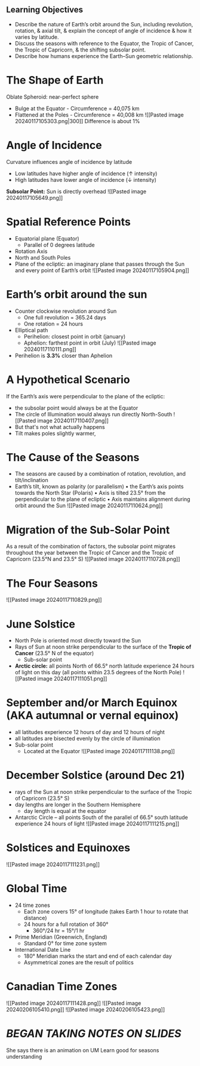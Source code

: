 ## Learning Objectives
- Describe the nature of Earth’s orbit around the Sun, including revolution, rotation, & axial tilt, & explain the concept of angle of incidence & how it varies by latitude.
- Discuss the seasons with reference to the Equator, the Tropic of Cancer, the Tropic of Capricorn, & the shifting subsolar point.
- Describe how humans experience the Earth–Sun geometric relationship.


# The Shape of Earth
Oblate Spheroid: near-perfect sphere
- Bulge at the Equator - Circumference = 40,075 km
- Flattened at the Poles - Circumference = 40,008 km
![[Pasted image 20240117105303.png|300]]
Difference is about 1%

# Angle of Incidence
Curvature influences angle of incidence by latitude
- Low latitudes have higher angle of incidence (↑ intensity)
- High latitudes have lower angle of incidence (↓ intensity)

**Subsolar Point:** Sun is directly overhead
![[Pasted image 20240117105649.png]]


# Spatial Reference Points
- Equatorial plane (Equator)
	- Parallel of 0 degrees latitude
- Rotation Axis
- North and South Poles
- Plane of the ecliptic: an imaginary plane that passes through the Sun and every point of Earth’s orbit
![[Pasted image 20240117105904.png]]

# Earth’s orbit around the sun
- Counter clockwise revolution around Sun
	- One full revolution = 365.24 days
	- One rotation = 24 hours
- Elliptical path
	- Perihelion: closest point in orbit (january)
	- Aphelion: farthest point in orbit (July)
![[Pasted image 20240117110111.png]]
- Perihelion is **3.3%** closer than Aphelion

# A Hypothetical Scenario
If the Earth’s axis were perpendicular to the plane of the ecliptic:
- the subsolar point would always be at the Equator
- The circle of Illumination would always run directly North-South
![[Pasted image 20240117110407.png]]
- But that's not what actually happens
- Tilt makes poles slightly warmer, 

# The Cause of the Seasons
- The seasons are caused by a combination of rotation, revolution, and tilt/inclination
- Earth’s tilt, known as polarity (or parallelism)
	• the Earth’s axis points towards the North Star (Polaris)
	• Axis is tilted 23.5° from the perpendicular to the plane of ecliptic
	• Axis maintains alignment during orbit around the Sun
![[Pasted image 20240117110624.png]]

# Migration of the Sub-Solar Point
As a result of the combination of factors, the subsolar point migrates throughout the year between the Tropic of Cancer and the Tropic of Capricorn (23.5°N and 23.5° S)
![[Pasted image 20240117110728.png]]

# The Four Seasons
![[Pasted image 20240117110829.png]]

# June Solstice
- North Pole is oriented most directly toward the Sun
- Rays of Sun at noon strike perpendicular to the surface of the **Tropic of Cancer** (23.5° N of the equator)
	- Sub-solar point
- **Arctic circle:** all points North of 66.5° north latitude experience 24 hours of light on this day (all points within 23.5 degrees of the North Pole)
![[Pasted image 20240117111051.png]]

# September and/or March Equinox (AKA autumnal or vernal equinox)
- all latitudes experience 12 hours of day and 12 hours of night
- all latitudes are bisected evenly by the circle of illumination
- Sub-solar point
	- Located at the Equator
![[Pasted image 20240117111138.png]]

# December Solstice (around Dec 21)
- rays of the Sun at noon strike perpendicular to the surface of the Tropic of Capricorn (23.5° S)
- day lengths are longer in the Southern Hemisphere
	- day length is equal at the equator
- Antarctic Circle – all points South of the parallel of 66.5° south latitude experience 24 hours of light
![[Pasted image 20240117111215.png]]

# Solstices and Equinoxes
![[Pasted image 20240117111231.png]]

# Global Time
- 24 time zones
	- Each zone covers 15° of longitude (takes Earth 1 hour to rotate that distance)
	- 24 hours for a full rotation of 360°
		- 360°/24 hr = 15°/1 hr
- Prime Meridian (Greenwich, England)
	- Standard 0° for time zone system 
- International Date Line
	- 180° Meridian marks the start and end of each calendar day
	- Asymmetrical zones are the result of politics

# Canadian Time Zones
![[Pasted image 20240117111428.png]]
![[Pasted image 20240206105410.png]]
![[Pasted image 20240206105423.png]]

# ***BEGAN TAKING NOTES ON SLIDES***
She says there is an animation on UM Learn good for seasons understanding
